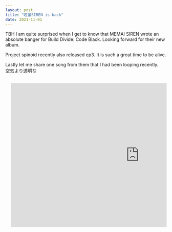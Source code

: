```yaml
---
layout: post
title: "眩暈SIREN is back"
date: 2021-11-01
---
```


TBH  I am quite surprised when I get to know that MEMAI SIREN wrote an absolute banger for Build Divide: Code Black.
Looking forward for their new album.

Project spinoid recently also released ep3. It is such a great time to be alive.

Lastly let me share one song from them that I had been looping recently.<br>
空気より透明な
<pre>
<div class="video-container">
  <iframe src="https://www.youtube.com/watch?v=T65BTDHuIMM?start=0" width="800" height="450" frameborder="0" allowfullscreen></iframe>
</div>
</pre>
<!-- <hr> space with underline <br> line break but jekyll stupid spacing is too large until resolved use pre tag to preserve the enter and use it for spacing;comment youtube iframe can start with in seconds 16:9 ratio got time learn about frameborder for youtube 
if you use multiple paramter 1st after url >? and after that use & eg https://www.youtube.com/embed/MMhZNseGtAY?start=0&autoplay=1&enablejsapi=1
example above enable auto play ,start at 0seonds and enable javascript api-->

